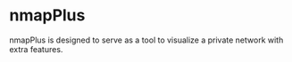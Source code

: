 # nmapPlus
nmapPlus is designed to serve as a tool to visualize a private network with extra features.  
